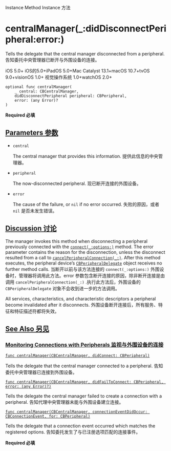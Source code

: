 Instance Method Instance 方法

# centralManager(_:didDisconnectPeripheral:error:) 

Tells the delegate that the central manager disconnected from a peripheral.
告知委托中央管理器已断开与外围设备的连接。

iOS 5.0+ iOS的5.0+iPadOS 5.0+Mac Catalyst 13.1+macOS 10.7+tvOS 9.0+visionOS 1.0+ 视觉操作系统 1.0+watchOS 2.0+

```
optional func centralManager(
    _ central: CBCentralManager,
    didDisconnectPeripheral peripheral: CBPeripheral,
    error: (any Error)?
)
```

**Required 必填**



## [Parameters 参数](https://developer.apple.com/documentation/corebluetooth/cbcentralmanagerdelegate/centralmanager(_:diddisconnectperipheral:error:)#parameters)

- `central`

  The central manager that provides this information. 提供此信息的中央管理器。

- `peripheral`

  The now-disconnected peripheral. 现已断开连接的外围设备。

- `error`

  The cause of the failure, or `nil` if no error occurred. 失败的原因，或者 `nil` 是否未发生错误。



## [Discussion 讨论](https://developer.apple.com/documentation/corebluetooth/cbcentralmanagerdelegate/centralmanager(_:diddisconnectperipheral:error:)#Discussion)

The manager invokes this method when disconnecting a peripheral previously connected with the [`connect(_:options:)`](https://developer.apple.com/documentation/corebluetooth/cbcentralmanager/connect(_:options:)) method. The error parameter contains the reason for the disconnection, unless the disconnect resulted from a call to [`cancelPeripheralConnection(_:)`](https://developer.apple.com/documentation/corebluetooth/cbcentralmanager/cancelperipheralconnection(_:)). After this method executes, the peripheral device’s [`CBPeripheralDelegate`](https://developer.apple.com/documentation/corebluetooth/cbperipheraldelegate) object receives no further method calls.
当断开以前与该方法连接的 `connect(_:options:)` 外围设备时，管理器将调用此方法。error 参数包含断开连接的原因，除非断开连接是由调用 `cancelPeripheralConnection(_:)` .执行此方法后，外围设备的 `CBPeripheralDelegate` 对象不会收到进一步的方法调用。

All services, characteristics, and characteristic descriptors a peripheral become invalidated after it disconnects.
外围设备断开连接后，所有服务、特征和特征描述符都将失效。



## [See Also 另见](https://developer.apple.com/documentation/corebluetooth/cbcentralmanagerdelegate/centralmanager(_:diddisconnectperipheral:error:)#see-also)

### [Monitoring Connections with Peripherals 监视与外围设备的连接](https://developer.apple.com/documentation/corebluetooth/cbcentralmanagerdelegate/centralmanager(_:diddisconnectperipheral:error:)#Monitoring-Connections-with-Peripherals)

[`func centralManager(CBCentralManager, didConnect: CBPeripheral)`](https://developer.apple.com/documentation/corebluetooth/cbcentralmanagerdelegate/centralmanager(_:didconnect:))

Tells the delegate that the central manager connected to a peripheral.
告知委托中央管理器已连接到外围设备。

[`func centralManager(CBCentralManager, didFailToConnect: CBPeripheral, error: (any Error)?)`](https://developer.apple.com/documentation/corebluetooth/cbcentralmanagerdelegate/centralmanager(_:didfailtoconnect:error:))

Tells the delegate the central manager failed to create a connection with a peripheral.
告知代理中央管理器未能与外围设备建立连接。

[`func centralManager(CBCentralManager, connectionEventDidOccur: CBConnectionEvent, for: CBPeripheral)`](https://developer.apple.com/documentation/corebluetooth/cbcentralmanagerdelegate/centralmanager(_:connectioneventdidoccur:for:))

Tells the delegate that a connection event occurred which matches the registered options.
告知委托发生了与已注册选项匹配的连接事件。

**Required 必填**
